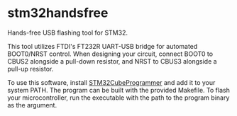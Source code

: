 # stm32handsfree

Hands-free USB flashing tool for STM32.

This tool utilizes FTDI's FT232R UART-USB bridge for automated BOOT0/NRST control. When designing your circuit, connect BOOT0 to CBUS2 alongside a pull-down resistor, and NRST to CBUS3 alongside a pull-up resistor.

To use this software, install [STM32CubeProgrammer](https://www.st.com/en/development-tools/stm32cubeprog.html) and add it to your system PATH. The program can be built with the provided Makefile. To flash your microcontroller, run the executable with the path to the program binary as the argument.